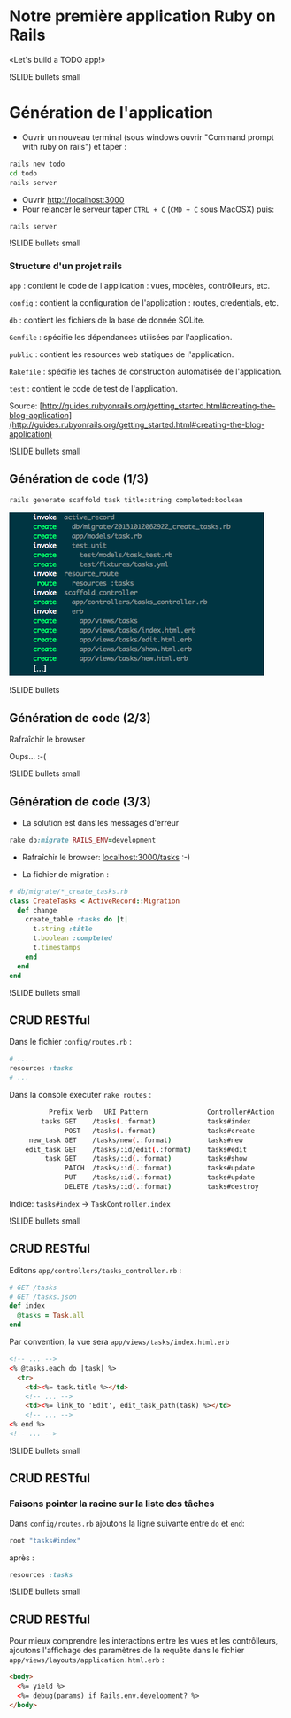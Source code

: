 
# Notre première application Ruby on Rails 
«Let's build a TODO app!»

!SLIDE bullets small
# Génération de l'application

- Ouvrir un nouveau terminal (sous windows ouvrir "Command prompt with 
ruby on rails") et taper :

```bash
rails new todo
cd todo
rails server
```

- Ouvrir [http://localhost:3000](http://localhost:3000)
- Pour relancer le serveur taper `CTRL + C` (`CMD + C` sous MacOSX) puis:

```bash
rails server
```

!SLIDE bullets small
### Structure d'un projet rails

`app` : contient le code de l'application : vues, modèles, contrôlleurs, etc.

`config` : contient la configuration de l'application : routes, credentials, etc.

`db` : contient les fichiers de la base de donnée SQLite.

`Gemfile` : spécifie les dépendances utilisées par l'application.

`public` : contient les resources web statiques de l'application.

`Rakefile` : spécifie les tâches de construction automatisée de l'application.

`test` : contient le code de test de l'application.

Source: [http://guides.rubyonrails.org/getting_started.html#creating-the-blog-application](http://guides.rubyonrails.org/getting_started.html#creating-the-blog-application)

!SLIDE bullets small
## Génération de code (1/3)

```bash
rails generate scaffold task title:string completed:boolean
```

![scaffold](3-todo-app/scaffold_cutoff.png)

!SLIDE bullets
## Génération de code (2/3)
Rafraîchir le browser 

Oups... :-(

!SLIDE bullets small
## Génération de code (3/3)

- La solution est dans les messages d'erreur

```ruby
rake db:migrate RAILS_ENV=development
```

- Rafraîchir le browser: [localhost:3000/tasks](localhost:3000/tasks)
  :-)

- La fichier de migration :

```ruby
# db/migrate/*_create_tasks.rb
class CreateTasks < ActiveRecord::Migration
  def change
    create_table :tasks do |t|
      t.string :title
      t.boolean :completed
      t.timestamps
    end
  end
end
```

!SLIDE bullets small
## CRUD RESTful

Dans le fichier `config/routes.rb` :

```ruby
# ...
resources :tasks
# ...
```

Dans la console exécuter `rake routes` :

```bash
          Prefix Verb   URI Pattern               Controller#Action
        tasks GET    /tasks(.:format)             tasks#index
              POST   /tasks(.:format)             tasks#create
     new_task GET    /tasks/new(.:format)         tasks#new
    edit_task GET    /tasks/:id/edit(.:format)    tasks#edit
         task GET    /tasks/:id(.:format)         tasks#show
              PATCH  /tasks/:id(.:format)         tasks#update
              PUT    /tasks/:id(.:format)         tasks#update
              DELETE /tasks/:id(.:format)         tasks#destroy
```

Indice: `tasks#index` → `TaskController.index`

!SLIDE bullets small
## CRUD RESTful

Editons `app/controllers/tasks_controller.rb` :

```ruby
# GET /tasks
# GET /tasks.json
def index
  @tasks = Task.all
end
```

Par convention, la vue sera `app/views/tasks/index.html.erb`

```html
<!-- ... -->
<% @tasks.each do |task| %>
  <tr>
    <td><%= task.title %></td>
    <!-- ... -->
    <td><%= link_to 'Edit', edit_task_path(task) %></td>
    <!-- ... -->
<% end %>
<!-- ... -->
```

!SLIDE bullets small
## CRUD RESTful

### Faisons pointer la racine sur la liste des tâches

Dans `config/routes.rb` ajoutons la ligne suivante entre `do` et
`end`:

```ruby
root "tasks#index"
```

après :

```ruby
resources :tasks
```

!SLIDE bullets small
## CRUD RESTful

Pour mieux comprendre les interactions entre les vues et les
contrôlleurs, ajoutons l'affichage des paramètres de la requête 
dans le fichier `app/views/layouts/application.html.erb` :

```html
<body>
  <%= yield %>
  <%= debug(params) if Rails.env.development? %>
</body>
```
